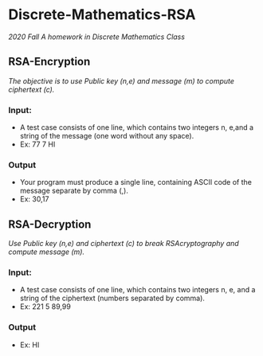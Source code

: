 # Discrete-Mathematics-RSA
*2020 Fall*
_A homework in Discrete Mathematics Class_

## RSA-Encryption
*The objective is to use Public key (n,e) and message (m) to compute ciphertext (c).*
### Input: 
* A test case consists of one line, which contains two integers n, e,and a string of the message (one word without any space).
* Ex: 77 7 HI
### Output
* Your program must produce a single line, containing ASCII code of the message separate by comma (,).
* Ex: 30,17

## RSA-Decryption
*Use Public key (n,e) and ciphertext (c) to break RSAcryptography and compute message (m).*
### Input:
* A test case consists of one line, which contains two integers n, e, and a string of the ciphertext (numbers separated by comma).
* Ex: 221 5 89,99
### Output
* Ex: HI
